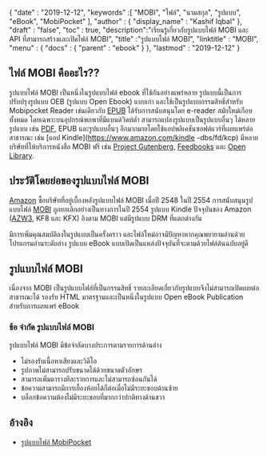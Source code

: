 {
  "date" : "2019-12-12",
  "keywords" :[ "MOBI", "ไฟล์", "นามสกุล", "รูปแบบ", "eBook", "MobiPocket" ],
  "author" : {
    "display_name" : "Kashif Iqbal"
},
  "draft" : "false",
  "toc" : true,
  "description":"เรียนรู้เกี่ยวกับรูปแบบไฟล์ MOBI และ API ที่สามารถสร้างและเปิดไฟล์ MOBI",
  "title" :"รูปแบบไฟล์ MOBI",
  "linktitle" : "MOBI",
  "menu" : {
    "docs" : {
      "parent" : "ebook"
}
},
  "lastmod" : "2019-12-12"
}

## ไฟล์ MOBI คืออะไร??

รูปแบบไฟล์ MOBI เป็นหนึ่งในรูปแบบไฟล์ ebook ที่ใช้กันอย่างแพร่หลาย รูปแบบนี้เป็นการปรับปรุงรูปแบบ OEB (รูปแบบ Open Ebook) แบบเก่า และใช้เป็นรูปแบบกรรมสิทธิ์สำหรับ Mobipocket Reader เช่นเดียวกับ [EPUB](/th/ebook/epub/) ได้รับการสนับสนุนโดย e-reader สมัยใหม่เกือบทั้งหมด โดยเฉพาะบนอุปกรณ์พกพาที่มีแบนด์วิดท์ต่ำ สามารถแปลงรูปแบบเป็นรูปแบบอื่นๆ ได้หลายรูปแบบ เช่น [PDF](/th/pdf/), EPUB และรูปแบบอื่นๆ อีกมากมายโดยใช้แอปพลิเคชันซอฟต์แวร์ที่เผยแพร่ต่อสาธารณะ เช่น [แอป Kindle](https://www.amazon.com/kindle -dbs/fd/kcp) มีหลายบริษัทที่ให้บริการหนังสือ MOBI ฟรี เช่น [Project Gutenberg](https://www.gutenberg.org/), [Feedbooks](http://www.feedbooks.com/) และ [Open Library]( https://openlibrary.org/).

## ประวัติโดยย่อของรูปแบบไฟล์ MOBI

[Amazon](https://www.amazon.com) ซื้อบริษัทที่อยู่เบื้องหลังรูปแบบไฟล์ MOBI เมื่อปี 2548 ในปี 2554 การสนับสนุนรูปแบบไฟล์ [MOBI](/th/ebook/mobi/) ถูกยกเลิกอย่างเป็นทางการในปี 2554 รูปแบบ Kindle ปัจจุบันของ Amazon ([AZW3](/th/ebook/azw3/), KF8 และ KFX) อิงตาม MOBI แต่มีรูปแบบ DRM ที่แตกต่างกัน

มีการเพิ่มคุณสมบัติลงในรูปแบบเป็นครั้งคราว และไฟล์ใหม่อาจมีปัญหาหากคุณพยายามอ่านด้วยโปรแกรมอ่านระดับล่าง รูปแบบ eBook แบบเปิดเป็นแหล่งปัจจุบันที่จะตามด้วยไฟล์ต้นฉบับอยู่ดี

## รูปแบบไฟล์ MOBI

เนื่องจาก MOBI เป็นรูปแบบไฟล์ที่เป็นกรรมสิทธิ์ รายละเอียดเกี่ยวกับรูปแบบจึงไม่สามารถเปิดเผยต่อสาธารณะได้ รองรับ HTML มาตรฐานและเป็นหนึ่งในรูปแบบ Open eBook Publication สำหรับการเผยแพร่ eBook

### ข้อ จำกัด รูปแบบไฟล์ MOBI

รูปแบบไฟล์ MOBI มีข้อจำกัดบางประการตามรายการด้านล่าง

* ไม่รองรับเนื้อหาเสียงและวิดีโอ
* รูปภาพไม่สามารถปรับขนาดได้ด้วยขนาดตัวอักษร
* สามารถเพิ่มตารางทีละรายการและไม่สามารถซ้อนกันได้
* ข้อความสามารถมีการเยื้องห้อยได้ก็ต่อเมื่อไม่มีระยะขอบด้านซ้าย
* บล็อกข้อความต้องไม่มีระยะขอบที่มากกว่าปกติทางด้านขวา

## อ้างอิง

* [รูปแบบไฟล์ MobiPocket](https://web.archive.org/web/20160414103204/http://www.mobipocket.com/dev/article.asp?BaseFolder#prcgen&File#mobiformat.htm)


